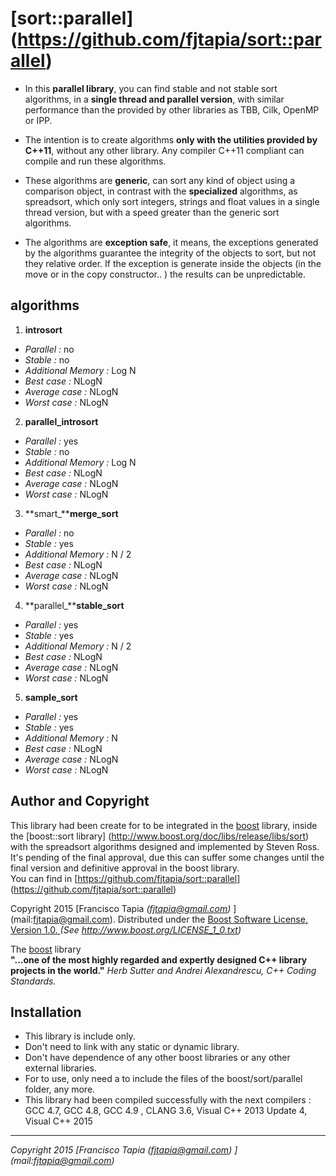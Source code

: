 [sort::parallel] (https://github.com/fjtapia/sort::parallel) 
=============================================================

*    In this **parallel library**, you can find stable and not stable sort algorithms, in a **single thread and parallel version**, 
     with similar performance than the provided by other libraries as TBB, Cilk, OpenMP or IPP.   
    
*    The intention is to create algorithms **only with the utilities provided by C++11**, without any other library. 
     Any compiler C++11  compliant can compile and run these algorithms.
      
*    These algorithms are **generic**, can sort any kind of object using a comparison object, in contrast with the 
     **specialized** algorithms, as spreadsort, which only sort integers, strings and float values in a single 
     thread version, but with a speed greater than the generic sort algorithms.
     
*    The algorithms are **exception safe**, it means, the exceptions generated by the algorithms guarantee the integrity 
     of the objects to sort, but not they relative order. 
     If the exception is generate inside the objects (in the move or in the copy constructor.. ) the results can be unpredictable.
     
algorithms
-----------
	  
1. **introsort**
  * *Parallel          :* no
  * *Stable            :* no    
  * *Additional Memory :* Log N             
  * *Best case         :* NLogN  
  * *Average case      :* NLogN 
  * *Worst case        :* NLogN 
	
	
   
2. **parallel_introsort**
  * *Parallel          :* yes
  * *Stable            :* no    
  * *Additional Memory :* Log N             
  * *Best case         :* NLogN  
  * *Average case      :* NLogN 
  * *Worst case        :* NLogN 
	
	
3. **smart_****merge_sort**		
  * *Parallel          :* no
  * *Stable            :* yes    
  * *Additional Memory :*  N / 2 
  * *Best case         :* NLogN  
  * *Average case      :* NLogN 
  * *Worst case        :* NLogN 
	
		
4. **parallel_****stable_sort**
  * *Parallel          :* yes
  * *Stable            :* yes    
  * *Additional Memory :*  N / 2 
  * *Best case         :* NLogN  
  * *Average case      :* NLogN 
  * *Worst case        :* NLogN 
	
		
5. **sample_sort**
  * *Parallel          :* yes
  * *Stable            :* yes    
  * *Additional Memory :*  N  
  * *Best case         :* NLogN  
  * *Average case      :* NLogN 
  * *Worst case        :* NLogN 
  
	
   	     	 	 	
Author and Copyright 
---------------------
  
This library had been create for to be integrated in the [boost](http://www.boost.org) library, inside 
the [boost::sort library] (http://www.boost.org/doc/libs/release/libs/sort) with the spreadsort algorithms designed and implemented by Steven Ross. 	
It's pending of the final approval, due this can suffer some changes until the final version and definitive approval in the boost library.	
You can find in [https://github.com/fjtapia/sort::parallel] (https://github.com/fjtapia/sort::parallel)	

Copyright 2015  [Francisco Tapia *(fjtapia@gmail.com)* ] (mail:fjtapia@gmail.com).
Distributed under the [Boost Software License, Version 1.0. ](http://www.boost.org/LICENSE_1_0.txt)  *(See http://www.boost.org/LICENSE_1_0.txt)*
	
The  [boost](http://www.boost.org) library 	
**"...one of the most highly regarded and expertly designed C++ library projects in the world."** *Herb Sutter and Andrei Alexandrescu, C++ Coding Standards.*  
    
Installation
--------------
* This library is include only.	
* Don't need to link with any static or dynamic library.	 
* Don't have  dependence of any other boost libraries or any other external libraries.	 
* For to use, only need a to include the files of the boost/sort/parallel folder, any more.	
* This library had been compiled successfully with the next compilers : GCC 4.7, GCC 4.8, GCC 4.9 , CLANG 3.6, Visual C++ 2013 Update 4, Visual C++ 2015

***
*Copyright 2015  [Francisco Tapia (fjtapia@gmail.com) ] (mail:fjtapia@gmail.com)*



